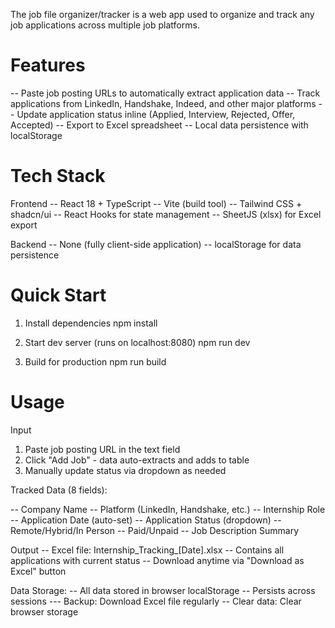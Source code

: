 The job file organizer/tracker is a web app used to organize and track any job applications across multiple job platforms.
# Features
-- Paste job posting URLs to automatically extract application data
-- Track applications from LinkedIn, Handshake, Indeed, and other major platforms
-- Update application status inline (Applied, Interview, Rejected, Offer, Accepted)
-- Export to Excel spreadsheet
-- Local data persistence with localStorage

# Tech Stack
Frontend
-- React 18 + TypeScript
-- Vite (build tool)
-- Tailwind CSS + shadcn/ui
-- React Hooks for state management
-- SheetJS (xlsx) for Excel export

Backend
-- None (fully client-side application)
-- localStorage for data persistence

# Quick Start
1. Install dependencies
    npm install

2. Start dev server (runs on localhost:8080)
    npm run dev

3. Build for production
     npm run build

# Usage
Input
1. Paste job posting URL in the text field
2. Click "Add Job" - data auto-extracts and adds to table
3. Manually update status via dropdown as needed

Tracked Data (8 fields):

-- Company Name
-- Platform (LinkedIn, Handshake, etc.)
-- Internship Role
-- Application Date (auto-set)
-- Application Status (dropdown)
-- Remote/Hybrid/In Person
-- Paid/Unpaid
-- Job Description Summary

Output
-- Excel file: Internship_Tracking_[Date].xlsx
-- Contains all applications with current status
-- Download anytime via "Download as Excel" button

Data Storage:
-- All data stored in browser localStorage
-- Persists across sessions
--- Backup: Download Excel file regularly
-- Clear data: Clear browser storage

